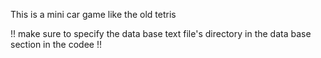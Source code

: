 This is a mini car game like the old tetris 



!! make sure to specify the data base text file's directory in the data base section in the codee !!
